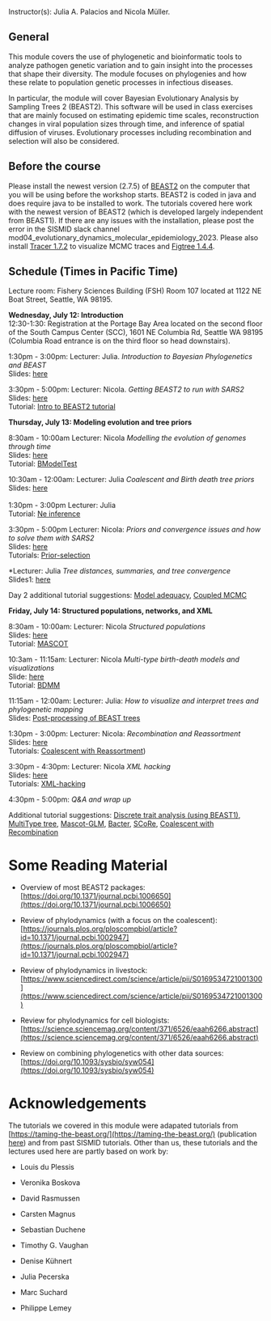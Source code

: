 


<p>  </p>

<p>  </p>

Instructor(s):
Julia A. Palacios and Nicola Müller.

## General

This module covers the use of phylogenetic and bioinformatic tools to analyze pathogen genetic variation and to gain insight into the processes that shape their diversity. The module focuses on phylogenies and how these relate to population genetic processes in infectious diseases.

In particular, the module will cover Bayesian Evolutionary Analysis by Sampling Trees 2 (BEAST2). This software will be used in class exercises that are mainly focused on estimating epidemic time scales, reconstruction changes in viral population sizes through time, and inference of spatial diffusion of viruses. Evolutionary processes including recombination and selection will also be considered.

## Before the course

Please install the newest version (2.7.5) of  [BEAST2](https://www.beast2.org/) on the computer that you will be using before the workshop starts.
BEAST2 is coded in java and does require java to be installed to work.
The tutorials covered here work with the newest version of BEAST2 (which is developed largely independent from BEAST1).
If there are any issues with the installation, please post the error in the SISMID slack channel mod04_evolutionary_dynamics_molecular_epidemiology_2023.
Please also install [Tracer 1.7.2](https://github.com/beast-dev/tracer/releases/tag/v1.7.2) to visualize MCMC traces and [Figtree 1.4.4](https://github.com/rambaut/figtree/releases/tag/v1.4.4).

## Schedule (Times in Pacific Time)

Lecture room: Fishery Sciences Building (FSH) Room 107 located at 1122 NE Boat Street, Seattle, WA 98195. 

**Wednesday, July 12: Introduction** <br />
12:30-1:30: Registration at the Portage Bay Area located on the second floor of the South Campus Center (SCC), 1601 NE Columbia Rd, Seattle WA 98195 (Columbia Road entrance is on the third floor so head downstairs). </br>

1:30pm - 3:00pm: Lecturer: Julia. *Introduction to Bayesian Phylogenetics and BEAST* <br />
                Slides: [here](https://github.com/JuliaPalacios/SISMID_EvolutionaryDynamics/blob/master/Lectures/2023-07-12_Introduction.pptx?raw=true)<br />

3:30pm - 5:00pm:  Lecturer: Nicola. *Getting BEAST2 to run with SARS2* <br />
Slides: [here](https://github.com/JuliaPalacios/SISMID_EvolutionaryDynamics/blob/master/Lectures/2023-07-12_beast_introduction.pptx?raw=true)<br />
Tutorial: [Intro to BEAST2 tutorial](https://github.com/JuliaPalacios/SISMID_EvolutionaryDynamics/blob/master/Tutorials/Introduction-to-BEAST2.zip?raw=true)<br />

**Thursday, July 13: Modeling evolution and tree priors**

8:30am - 10:00am Lecturer: Nicola  *Modelling the evolution of genomes through time*<br />
                Slides: [here](https://github.com/JuliaPalacios/SISMID_EvolutionaryDynamics/blob/master/Lectures/2023-07-13-sismid_evol_nfm.pptx?raw=true)<br />
                Tutorial: [BModelTest](https://github.com/JuliaPalacios/SISMID_EvolutionaryDynamics/blob/master/Tutorials/BModelTest.zip?raw=true)<br />

10:30am - 12:00am: Lecturer: Julia *Coalescent and Birth death tree priors*  <br />
                Slides: [here](https://github.com/JuliaPalacios/SISMID_EvolutionaryDynamics/blob/master/Lectures/2023-07-13_tree_priors.pptx?raw=true)<br />               
1:30pm - 3:00pm Lecturer: Julia <br/>
                 Tutorial: [Ne inference](https://github.com/JuliaPalacios/SISMID_EvolutionaryDynamics/raw/master/Tutorials/Ne_inference.zip?raw=true)<br />
                

3:30pm - 5:00pm Lecturer: Nicola: *Priors and convergence issues and how to solve them with SARS2* <br />
                Slides: [here](https://github.com/JuliaPalacios/SISMID_EvolutionaryDynamics/blob/master/Lectures/2023-07-13_priorstrouble_nfm.pptx?raw=true)<br />
                Tutorials: [Prior-selection](https://github.com/JuliaPalacios/SISMID_EvolutionaryDynamics/blob/master/Tutorials/Prior-selection.zip?raw=true)<br />

*Lecturer: Julia  *Tree distances, summaries, and tree convergence* <br />
                Slides1: [here](https://github.com/JuliaPalacios/SISMID_EvolutionaryDynamics/blob/master/Lectures/2023-07-13_Summary_Trees.pdf?raw=true)<br />  

Day 2 additional tutorial suggestions: [Model adequacy](https://taming-the-beast.org/tutorials/adequacy_tutorial/), [Coupled MCMC](https://taming-the-beast.org/tutorials/CoupledMCMC-Tutorial/)


**Friday, July 14: Structured populations, networks, and XML**

8:30am - 10:00am: Lecturer: Nicola *Structured populations* <br />
                Slides: [here](https://github.com/JuliaPalacios/SISMID_EvolutionaryDynamics/blob/master/Lectures/2022-07-26-sismid_structured_nfm.pptx?raw=true)<br />
                Tutorial: [MASCOT](https://github.com/JuliaPalacios/SISMID_EvolutionaryDynamics/blob/master/Tutorials/Mascot-Tutorial.zip?raw=true)<br />

10:3am - 11:15am: Lecturer: Nicola *Multi-type birth-death models and visualizations* </br>
                Slide: [here]() <br />
                Tutorial: [BDMM](https://github.com/JuliaPalacios/SISMID_EvolutionaryDynamics/blob/master/Tutorials/Structured-birth-death-model.zip?raw=true)<br />

11:15am - 12:00am: Lecturer: Julia: *How to visualize and interpret trees and phylogenetic mapping* <br />
                Slides: [Post-processing of BEAST trees](https://github.com/JuliaPalacios/SISMID_EvolutionaryDynamics/blob/master/Lectures/2021-07-23_FigTreeTutorial_NT.pdf)<br />

1:30pm - 3:00pm: Lecturer: Nicola: *Recombination and Reassortment* <br />
                Slides: [here](https://github.com/JuliaPalacios/SISMID_EvolutionaryDynamics/blob/master/Lectures/2023-07-14-sismid_network_nfm?raw=true)<br />
                Tutorials: [Coalescent with Reassortment](https://github.com/JuliaPalacios/SISMID_EvolutionaryDynamics/blob/master/Tutorials/Reassortment-Tutorial.zip?raw=true))<br />
               
                
3:30pm - 4:30pm: Lecturer: Nicola  *XML hacking* <br />
                Slides: [here](https://github.com/JuliaPalacios/SISMID_EvolutionaryDynamics/blob/master/Lectures/2023-07-14-xml_nfm.pptx?raw=true)<br />
                Tutorials: [XML-hacking](https://github.com/JuliaPalacios/SISMID_EvolutionaryDynamics/blob/master/Tutorials/XML-Tutorial.zip?raw=true)<br />
                
4:30pm - 5:00pm: *Q&A and wrap up*  <br />

Additional tutorial suggestions: [Discrete trait analysis (using BEAST1)](http://beast.community/workshop_discrete_diffusion), [MultiType tree](https://taming-the-beast.org/tutorials/Structured-coalescent/), [Mascot-GLM](https://github.com/nicfel/GLM-Tutorial), [Bacter](https://taming-the-beast.org/tutorials/Bacter-Tutorial/), [SCoRe](https://github.com/jugne/SCoRe-tutorial), [Coalescent with Recombination](https://github.com/JuliaPalacios/SISMID_EvolutionaryDynamics/blob/master/Tutorials/Recombination-Tutorial.zip?raw=true)


# Some Reading Material

- Overview of most BEAST2 packages: [https://doi.org/10.1371/journal.pcbi.1006650](https://doi.org/10.1371/journal.pcbi.1006650)

- Review of phylodynamics (with a focus on the coalescent): [https://journals.plos.org/ploscompbiol/article?id=10.1371/journal.pcbi.1002947](https://journals.plos.org/ploscompbiol/article?id=10.1371/journal.pcbi.1002947)

- Review of phylodynamics in livestock: [https://www.sciencedirect.com/science/article/pii/S0169534721001300](https://www.sciencedirect.com/science/article/pii/S0169534721001300)

- Review for phylodynamics for cell biologists: [https://science.sciencemag.org/content/371/6526/eaah6266.abstract](https://science.sciencemag.org/content/371/6526/eaah6266.abstract)

- Review on combining phylogenetics with other data sources: [https://doi.org/10.1093/sysbio/syw054](https://doi.org/10.1093/sysbio/syw054)

# Acknowledgements

The tutorials we covered in this module were adapated tutorials from [https://taming-the-beast.org/](https://taming-the-beast.org/) (publication [here](https://academic.oup.com/sysbio/article/67/1/170/3897660)) and from past SISMID tutorials.
Other than us, these tutorials and the lectures used here are partly based on work by:

- Louis du Plessis

- Veronika Boskova

- David Rasmussen

- Carsten Magnus

- Sebastian Duchene

- Timothy G. Vaughan

- Denise Kühnert

- Julia Pecerska

- Marc Suchard

- Philippe Lemey
